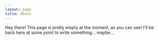```yaml
---
layout: page
title: About
---
```


<p class="message">
  Hey there! This page is pretty empty at the moment, as you can see! I'll be back here at some point to write something... maybe...
</p>

